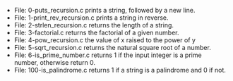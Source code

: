 * File: 0-puts_recursion.c prints a string, followed by a new line.
* File: 1-print_rev_recursion.c prints a string in reverse.
* File: 2-strlen_recursion.c returns the length of a string.
* File: 3-factorial.c returns the factorial of a given number.
* File: 4-pow_recursion.c the value of x raised to the power of y
* File: 5-sqrt_recursion.c returns the natural square root of a number.
* File: 6-is_prime_number.c  returns 1 if the input integer is a prime number, otherwise return 0.
* File: 100-is_palindrome.c returns 1 if a string is a palindrome and 0 if not.
